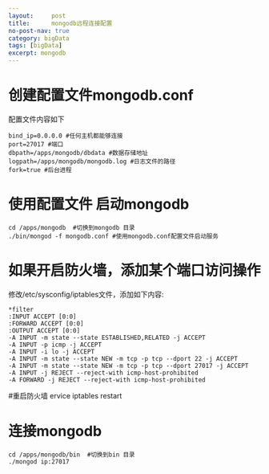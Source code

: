 ```yaml
---
layout:     post
title:      mongodb远程连接配置
no-post-nav: true
category: bigData
tags: [bigData]
excerpt: mongodb
---
```

# 创建配置文件mongodb.conf
配置文件内容如下
```shell
bind_ip=0.0.0.0 #任何主机都能够连接
port=27017 #端口
dbpath=/apps/mongodb/dbdata #数据存储地址
logpath=/apps/mongodb/mongodb.log #日志文件的路径
fork=true #后台进程
```
# 使用配置文件 启动mongodb
```shell
cd /apps/mongodb  #切换到mongodb 目录
./bin/mongod -f mongodb.conf #使用mongodb.conf配置文件启动服务
``` 
# 如果开启防火墙，添加某个端口访问操作
修改/etc/sysconfig/iptables文件，添加如下内容:
```shell
*filter
:INPUT ACCEPT [0:0]
:FORWARD ACCEPT [0:0]
:OUTPUT ACCEPT [0:0]
-A INPUT -m state --state ESTABLISHED,RELATED -j ACCEPT
-A INPUT -p icmp -j ACCEPT
-A INPUT -i lo -j ACCEPT
-A INPUT -m state --state NEW -m tcp -p tcp --dport 22 -j ACCEPT
-A INPUT -m state --state NEW -m tcp -p tcp --dport 27017 -j ACCEPT
-A INPUT -j REJECT --reject-with icmp-host-prohibited
-A FORWARD -j REJECT --reject-with icmp-host-prohibited
```
#重启防火墙
ervice iptables restart

# 连接mongodb
```shell
cd /apps/mongodb/bin  #切换到bin 目录
./mongod ip:27017
```



